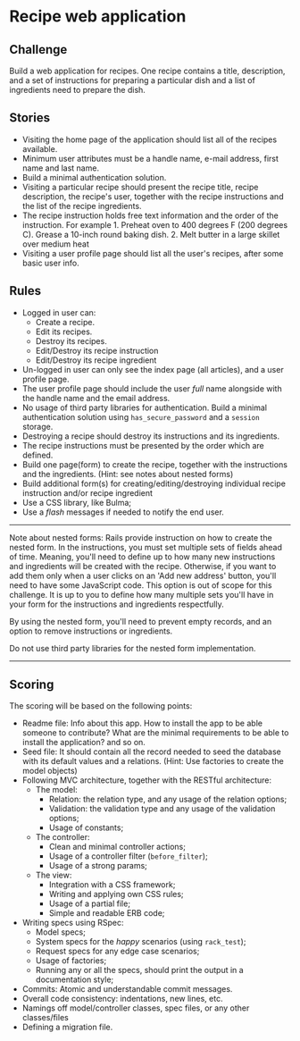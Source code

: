 # Recipe web application

## Challenge

Build a web application for recipes. One recipe contains a title, description, and a set of instructions for preparing a particular dish and a list of ingredients need to prepare the dish.

## Stories

- Visiting the home page of the application should list all of the recipes available.
- Minimum user attributes must be a handle name, e-mail address, first name and last name.
- Build a minimal authentication solution.
- Visiting a particular recipe should present the recipe title, recipe description, the recipe's user, together with the recipe instructions and the list of the recipe ingredients.
- The recipe instruction holds free text information and the order of the instruction. For example 1. Preheat oven to 400 degrees F (200 degrees C). Grease a 10-inch round baking dish. 2. Melt butter in a large skillet over medium heat
- Visiting a user profile page should list all the user's recipes, after some basic user info.


## Rules

- Logged in user can:
  - Create a recipe.
  - Edit its recipes.
  - Destroy its recipes.
  - Edit/Destroy its recipe instruction
  - Edit/Destroy its recipe ingredient
- Un-logged in user can only see the index page (all articles), and a user profile page.
- The user profile page should include the user *full* name alongside with the handle name and the email address.
- No usage of third party libraries for authentication. Build a minimal authentication solution using `has_secure_password` and a `session` storage.
- Destroying a recipe should destroy its instructions and its ingredients.
- The recipe instructions must be presented by the order which are defined.
- Build one page(form) to create the recipe, together with the instructions and the ingredients. (Hint: see notes about nested forms)
- Build additional form(s) for creating/editing/destroying individual recipe instruction and/or recipe ingredient
- Use a CSS library, like Bulma;
- Use a *flash* messages if needed to notify the end user.

---

Note about nested forms:
Rails provide instruction on how to create the nested form.
In the instructions, you must set multiple sets of fields ahead of time. Meaning, you'll need to define up to how many new instructions and ingredients will be created with the recipe.
Otherwise, if you want to add them only when a user clicks on an 'Add new address' button, you'll need to have some JavaScript code. This option is out of scope for this challenge.
It is up to you to define how many multiple sets you'll have in your form for the instructions and ingredients respectfully.

By using the nested form, you'll need to prevent empty records, and an option to remove instructions or ingredients.

Do not use third party libraries for the nested form implementation.

---

## Scoring

The scoring will be based on the following points:
- Readme file: Info about this app. How to install the app to be able someone to contribute? What are the minimal requirements to be able to install the application? and so on.
- Seed file: It should contain all the record needed to seed the database with its default values and a relations. (Hint: Use factories to create the model objects)
- Following MVC architecture, together with the RESTful architecture:
  - The model:
    - Relation: the relation type, and any usage of the relation options;
    - Validation: the validation type and any usage of the validation options;
    - Usage of constants;
  - The controller:
    - Clean and minimal controller actions;
    - Usage of a controller filter (`before_filter`);
    - Usage of a strong params;
  - The view:
    - Integration with a CSS framework;
    - Writing and applying own CSS rules;
    - Usage of a partial file;
    - Simple and readable ERB code;
- Writing specs using RSpec:
  - Model specs;
  - System specs for the *happy* scenarios (using `rack_test`);
  - Request specs for any edge case scenarios;
  - Usage of factories;
  - Running any or all the specs, should print the output in a documentation style;
- Commits: Atomic and understandable commit messages.
- Overall code consistency: indentations, new lines, etc.
- Namings off model/controller classes, spec files, or any other classes/files
- Defining a migration file.
